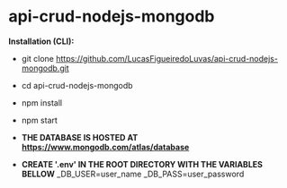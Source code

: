 # api-crud-nodejs-mongodb

**Installation (CLI):**
- git clone https://github.com/LucasFigueiredoLuvas/api-crud-nodejs-mongodb.git
- cd api-crud-nodejs-mongodb
- npm install
- npm start

- **THE DATABASE IS HOSTED AT https://www.mongodb.com/atlas/database**
- **CREATE '.env' IN THE ROOT DIRECTORY WITH THE VARIABLES BELLOW**
_DB_USER=user_name
_DB_PASS=user_password
